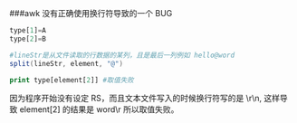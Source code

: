 ###awk 没有正确使用换行符导致的一个 BUG

```awk
type[1]=A
type[2]=B

#lineStr是从文件读取的行数据的某列，且是最后一列例如 hello@word
split(lineStr, element, "@")

print type[element[2]] #取值失败

```
因为程序开始没有设定 RS，而且文本文件写入的时候换行符写的是 \r\n, 这样导致 element[2] 的结果是 word\r
所以取值失败。